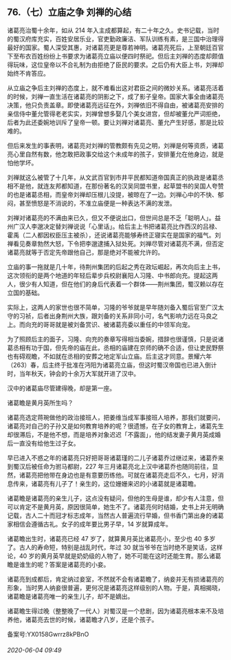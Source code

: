 ## 76.（七）立庙之争 刘禅的心结
诸葛亮治蜀十余年，如从 214 年入主成都算起，有二十年之久。史书记载，当时的蜀汉府库充实，百姓安居乐业，官吏勤政廉洁、军队训练有素，是三国中治理得最好的国家。蜀人深受其惠，对诸葛亮更是尊若神明。诸葛亮死后，上至朝廷百官下至布衣百姓纷纷上书要求为诸葛亮立庙以便四时祭祀。但后主刘禅的态度却颇值得玩味，这位皇帝以不合礼制为由拒绝了臣民的要求。之后仍有大臣上书，刘禅却始终不肯答应。



从立庙之争后主刘禅的态度上，就不难看出这对君臣之间的微妙关系。诸葛亮活着的时候，刘禅一直生活在诸葛亮的阴影之下，成了影子皇帝。国家大事全由诸葛亮决策，他只负责盖章。即使诸葛亮远征在外，刘禅依旧不得自由，被诸葛亮安排的亲信侍中董允管得老老实实，刘禅曾想多娶几个美女进宫，但却被董允严词拒绝，后者为此还委婉地训斥了皇帝一顿。要让刘禅对诸葛亮、董允产生好感，那是比较难的。



但后来发生的事表明，诸葛亮对刘禅的管教颇有先见之明，刘禅是何等资质，诸葛亮心里自然有数，他怎敢把政事交给这个未成年的孩子，安排董允在他身边，就是怕他学坏。



刘禅就这么被管了十几年，从文武百官到市井平民都知道帝国真正的执政是诸葛丞相不是他，就连友邦都知道，在那份著名的汉吴同盟书里，起草盟书的吴国人夸赞的也是诸葛丞相，而皇帝刘禅却压根儿没提，被晾在了一边。刘禅心中的不快、郁闷，甚至愤怒是不消说的，不准立庙便是一种表达不满的发泄。



刘禅对诸葛亮的不满由来已久，但又不便说出口，但世间总是不乏「聪明人」。益州广汉人李邈决定替刘禅说说「心里话」。给后主上书把诸葛亮比作西汉的吕禄、霍禹（二人都因权臣压主被杀），还说诸葛亮能够寿终正寝实在是国家的福气。刘禅看见奏章勃然大怒，下令把李邈逮捕入狱处死。刘禅尽管对诸葛亮不满，但否定诸葛亮就等于否定先帝跟他自己，那是绝对不能被允许的。



立庙的事一拖就是几十年，待荆州集团的后起之秀在政坛崛起，再次向后主上书，这次领衔的是两个地道的年轻后辈步兵校尉襄阳人习隆、中书郎向充。提起这两人，很少有人知道，但在他们的身后代表着一个群体——荆州集团，蜀汉赖以存在立国的基础。



实际上，这两人的家世也很不简单，习隆的爷爷就是早年随刘备入蜀后官至广汉太守的习祯，后者出身荆州大族，跟刘备的关系非同小可，名气影响力远在马良之上。而向充的哥哥就是被刘备赏识、被诸葛亮委以重任的中领军向宠。



为了照顾后主的面子，习隆、向充的奏章写得相当委婉，措辞也很谨慎，只是说诸葛丞相有功于国，但先帝的庙在此，丞相的庙建在京师的确不合适，但让吏民野祭也有碍观瞻，不如就在丞相的安葬之地定军山立庙。后主这才同意。景耀六年（263）春，后主终于批准在沔阳为诸葛亮立庙，但这时蜀汉帝国也已进入倒计时，当年秋天，钟会的十余万大军就开进了汉中。



汉中的诸葛庙尽管建得晚，却是第一座。



诸葛瞻是黄月英所生吗？



诸葛亮选定蒋琬做他的政治接班人，把姜维当成军事接班人培养，那我们就要问，诸葛亮对自己的子孙又是如何教育培养的呢？很遗憾，在子女的教育上，诸葛先生却很滞后，不是他不想，而是培养对象迟迟「不露面」，他的结发妻子黄月英成婚后一直没有给他生过子女。



早已进入不惑之年的诸葛亮只好把哥哥诸葛瑾的二儿子诸葛乔过继过来，诸葛乔来到蜀汉后被任命为驸马都尉，227 年三月诸葛亮北上汉中诸葛乔也随同前往，显然，诸葛亮把他带在身边也是有意要历练他。可就在诸葛亮走后不久，七月，好消息传来，诸葛亮有儿子了！亲生的，这位姗姗来迟的小诸葛就是诸葛瞻。



诸葛瞻是诸葛亮的亲生儿子，这点没有疑问，但他的生母是谁，却少有人注意，但可以肯定不是黄月英，原因很简单，她生不了。诸葛亮何时结婚，史书上并无明确记载，古人二十而冠才标志成年，当然古人普遍流行早婚，但书香门第出身的诸葛家相信会遵循古礼。女子的成年要比男子早，14 岁就算成年。



诸葛瞻出生时，诸葛亮已经 47 岁了，就算黄月英比诸葛亮小，至少也 40 多岁了。古人的寿命短，特别是战乱时代，年过 30 就当爷爷在当时绝不是笑话，这样论，40 岁的黄月英早就是奶奶级的人物了，她不可能在这时还能生育。那么诸葛瞻是谁生的呢？答案是诸葛亮的小妾。



诸葛亮到成都后，肯定纳过妾室，不然就不会有诸葛瞻了，纳妾并无有损诸葛亮的形象，当时男人纳妾很普遍，更何况是诸葛亮这样级别的人物。于是，真相揭晓，诸葛瞻是诸葛亮唯一的亲生儿子，却不是嫡出。



诸葛瞻生得过晚（整整晚了一代人）对蜀汉是一个悲剧，因为诸葛亮根本来不及培养他，诸葛亮去世的时候，诸葛瞻才八岁，还是个孩子。



备案号:YX0158Gwrrz8kPBnO


###### 2020-06-04 09:49
